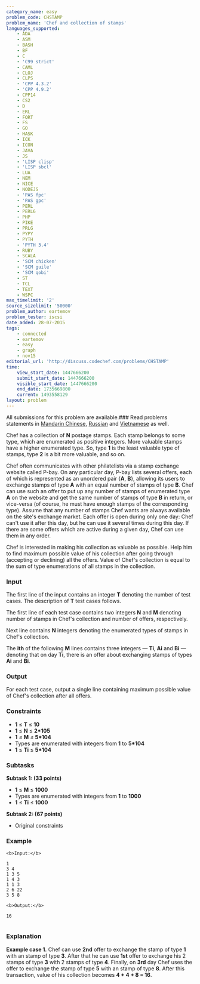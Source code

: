 ```yaml
---
category_name: easy
problem_code: CHSTAMP
problem_name: 'Chef and collection of stamps'
languages_supported:
    - ADA
    - ASM
    - BASH
    - BF
    - C
    - 'C99 strict'
    - CAML
    - CLOJ
    - CLPS
    - 'CPP 4.3.2'
    - 'CPP 4.9.2'
    - CPP14
    - CS2
    - D
    - ERL
    - FORT
    - FS
    - GO
    - HASK
    - ICK
    - ICON
    - JAVA
    - JS
    - 'LISP clisp'
    - 'LISP sbcl'
    - LUA
    - NEM
    - NICE
    - NODEJS
    - 'PAS fpc'
    - 'PAS gpc'
    - PERL
    - PERL6
    - PHP
    - PIKE
    - PRLG
    - PYPY
    - PYTH
    - 'PYTH 3.4'
    - RUBY
    - SCALA
    - 'SCM chicken'
    - 'SCM guile'
    - 'SCM qobi'
    - ST
    - TCL
    - TEXT
    - WSPC
max_timelimit: '2'
source_sizelimit: '50000'
problem_author: eartemov
problem_tester: iscsi
date_added: 28-07-2015
tags:
    - connected
    - eartemov
    - easy
    - graph
    - nov15
editorial_url: 'http://discuss.codechef.com/problems/CHSTAMP'
time:
    view_start_date: 1447666200
    submit_start_date: 1447666200
    visible_start_date: 1447666200
    end_date: 1735669800
    current: 1493558129
layout: problem
---
```

All submissions for this problem are available.###  Read problems statements in [Mandarin Chinese](http://www.codechef.com/download/translated/NOV15/mandarin/CHSTAMP.pdf), [Russian](http://www.codechef.com/download/translated/NOV15/russian/CHSTAMP.pdf) and [Vietnamese](http://www.codechef.com/download/translated/NOV15/vietnamese/CHSTAMP.pdf) as well.

Chef has a collection of **N** postage stamps. Each stamp belongs to some type, which are enumerated as positive integers. More valuable stamps have a higher enumerated type. So, type **1** is the least valuable type of stamps, type **2** is a bit more valuable, and so on.

Chef often communicates with other philatelists via a stamp exchange website called P-bay. On any particular day, P-bay lists several offers, each of which is represented as an unordered pair {**A**, **B**}, allowing its users to exchange stamps of type **A** with an equal number of stamps of type **B**. Chef can use such an offer to put up any number of stamps of enumerated type **A** on the website and get the same number of stamps of type **B** in return, or vice-versa (of course, he must have enough stamps of the corresponding type). Assume that any number of stamps Chef wants are always available on the site's exchange market. Each offer is open during only one day: Chef can't use it after this day, but he can use it several times during this day. If there are some offers which are active during a given day, Chef can use them in any order.

Chef is interested in making his collection as valuable as possible. Help him to find maximum possible value of his collection after going through (accepting or declining) all the offers. Value of Chef's collection is equal to the sum of type enumerations of all stamps in the collection.

### Input

The first line of the input contains an integer **T** denoting the number of test cases. The description of **T** test cases follows.

The first line of each test case contains two integers **N** and **M** denoting number of stamps in Chef's collection and number of offers, respectively.

Next line contains **N** integers denoting the enumerated types of stamps in Chef's collection.

The **ith** of the following **M** lines contains three integers — **Ti**, **Ai** and **Bi** — denoting that on day **Ti**, there is an offer about exchanging stamps of types **Ai** and **Bi**.

### Output

For each test case, output a single line containing maximum possible value of Chef's collection after all offers.

### Constraints

- **1** ≤ **T** ≤ **10**
- **1** ≤ **N** ≤ **2\*105**
- **1** ≤ **M** ≤ **5\*104**
- Types are enumerated with integers from **1** to **5\*104**
- **1** ≤ **Ti** ≤ **5\*104**

### Subtasks

**Subtask 1: (33 points)**

- **1** ≤ **M** ≤ **1000**
- Types are enumerated with integers from **1** to **1000**
- **1** ≤ **Ti** ≤ **1000**

**Subtask 2: (67 points)**

- Original constraints

### Example

```
<b>Input:</b>

1
3 4
1 3 5
1 4 3
1 1 3
2 6 22
3 5 8

<b>Output:</b>

16


```
### Explanation

**Example case 1.** Chef can use **2nd** offer to exchange the stamp of type **1** with an stamp of type **3**. After that he can use **1st** offer to exchange his 2 stamps of type **3** with 2 stamps of type **4**. Finally, on **3rd** day Chef uses the offer to exchange the stamp of type **5** with an stamp of type **8**. After this transaction, value of his collection becomes **4 + 4 + 8 = 16**.